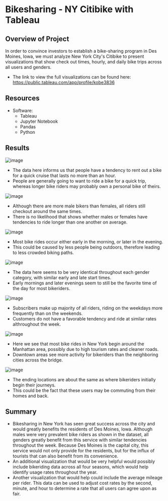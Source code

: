 # Bikesharing - NY Citibike with Tableau

## Overview of Project
In order to convince investors to establish a bike-sharing program in Des Moines, Iowa, we must analyze New York City's Citibike to present visualizations that show  check out times, hourly, and daily bike trips across all users and genders.
- The link to view the full visualizations can be found here: https://public.tableau.com/app/profile/kobe3836

## Resources
- Software:
  - Tableau
  - Jupyter Notebook
  - Pandas
  - Python
  
## Results
![image](https://user-images.githubusercontent.com/102638461/180931447-bd399c0b-8ef6-408c-aafc-74c75ba3415f.png)
- The data here informs us that people have a tendency to rent out a bike for a quick cruise that lasts no more than an hour.
- People are generally going to want to ride a bike for a quick trip, whereas longer bike riders may probably own a personal bike of theirs.

![image](https://user-images.githubusercontent.com/102638461/180931552-55b866a1-af13-4d0b-a2e6-acb239c804d7.png)
- Although there are more male bikers than females, all riders still checkout around the same times.
- There is no likelihood that shows whether males or females have tendencies to ride longer than one another on average.

![image](https://user-images.githubusercontent.com/102638461/180931601-683b3140-aec3-4c66-a287-fa8f84bb5fe1.png)
- Most bike rides occur either early in the morning, or later in the evening.
- This could be caused by less people being outdoors, therefore leading to less crowded biking paths.

![image](https://user-images.githubusercontent.com/102638461/180931657-4bbe886e-7ab1-443e-acd4-01a72fad0ce6.png)
- The data here seems to be very identical throughout each gender category, with similar early and late start times.
- Early mornings and later evenings seem to still be the favorite time of the day for most bikeriders. 

![image](https://user-images.githubusercontent.com/102638461/180931705-6506f154-6e02-4849-aaad-063f63519dfb.png)
- Subscribers make up majority of all riders, riding on the weekdays more frequently than on the weekends.
- Customers do not have a favorable tendency and ride at similar rates althroughout the week.

![image](https://user-images.githubusercontent.com/102638461/180931801-c46faf08-4096-4d7f-96f4-a4160c334677.png)
- Here we see that most bike rides in New York begin around the Manhattan area, possibly due to high tourism rates and cleaner roads.
- Downtown areas see more activity for bikeriders than the neighboring cities across the bridge.

![image](https://user-images.githubusercontent.com/102638461/180931871-5f55a13a-1cdc-45d6-afc5-adf3a2cab9d5.png)
- The ending locations are about the same as where bikeriders initially begin their journeys.
- This could be the fact that these users may be commuting from their homes and back.

## Summary
- Bikesharing in New York has seen great success across the city and would greatly benefits the residents of Des Moines, Iowa. Although males were very prevalent bike riders as shown in the dataset, all genders greatly benefit from this service with similar tendencies throughout the week. Because Des Moines is the capital city, this service would not only provide for the residents, but for the influx of tourists that can also benefit from its convenience.
- An additional visualization that would be very helpful would possibly include bikeriding data across all four seasons, which would help identify usage rates 
throughout the year.
- Another visualization that would help could include the average mileage per rider. This data can be used to adjust cost rates by the second, minute, and hour to determine a rate that all users can agree upon as fair.


